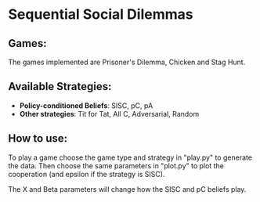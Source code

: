 # Sequential Social Dilemmas

## Games:

The games implemented are Prisoner's Dilemma, Chicken and Stag Hunt.

## Available Strategies:

* **Policy-conditioned Beliefs**: SISC, pC, pA
* **Other strategies**: Tit for Tat, All C, Adversarial, Random

## How to use:

To play a game choose the game type and strategy in "play.py" to generate the data. Then choose the same parameters in "plot.py" to plot the cooperation (and epsilon if the strategy is SISC).

The X and Beta parameters will change how the SISC and pC beliefs play. 
